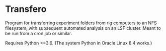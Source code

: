 Transfero
=========

Program for transferring experiment folders from rig computers to an
NFS filesystem, with subsequent automated analysis on an LSF cluster.
Meant to be run from a cron job or similar.

Requires Python >=3.6.  (The system Python in Oracle Linux 8.4 works.)

